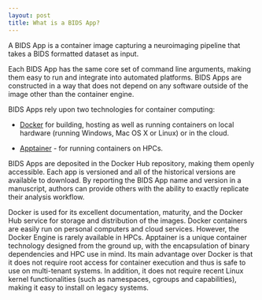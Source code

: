 ```yaml
---
layout: post
title: What is a BIDS App?
---
```


A BIDS App is a container image capturing a neuroimaging pipeline that takes a BIDS formatted dataset as input.

Each BIDS App has the same core set of command line arguments,
making them easy to run and integrate into automated platforms.
BIDS Apps are constructed in a way that does not depend
on any software outside of the image other than the container engine.

BIDS Apps rely upon two technologies for container computing:

-   [Docker](https://docker.com) for building, hosting as well as running
    containers on local hardware (running Windows, Mac OS X or Linux) or in the cloud.

-   [Apptainer](https://apptainer.org/) - for running containers on HPCs.

BIDS Apps are deposited in the Docker Hub repository, making them openly accessible.
Each app is versioned and all of the historical versions are available to download.
By reporting the BIDS App name and version in a manuscript,
authors can provide others with the ability to exactly replicate their analysis workflow.

Docker is used for its excellent documentation, maturity, and the Docker Hub service for storage and distribution of the images.
Docker containers are easily run on personal computers and cloud services.
However, the Docker Engine is rarely available in HPCs.
Apptainer is a unique container technology designed from the ground up,
with the encapsulation of binary dependencies and HPC use in mind.
Its main advantage over Docker is that it does not require root access
for container execution and thus is safe to use on multi-tenant systems.
In addition, it does not require recent Linux kernel functionalities
(such as namespaces, cgroups and capabilities),
making it easy to install on legacy systems.
